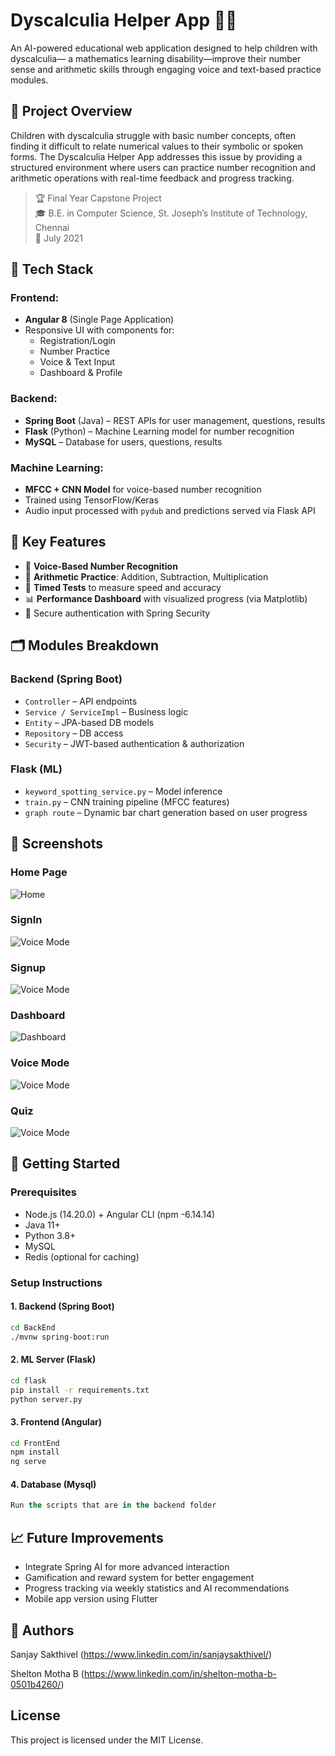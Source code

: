 # Dyscalculia Helper App 🧠➗

An AI-powered educational web application designed to help children with dyscalculia— a mathematics learning disability—improve their number sense and arithmetic skills through engaging voice and text-based practice modules.

## 🎯 Project Overview

Children with dyscalculia struggle with basic number concepts, often finding it difficult to relate numerical values to their symbolic or spoken forms. The Dyscalculia Helper App addresses this issue by providing a structured environment where users can practice number recognition and arithmetic operations with real-time feedback and progress tracking.

> 🏆 Final Year Capstone Project  
> 🎓 B.E. in Computer Science, St. Joseph’s Institute of Technology, Chennai  
> 📅 July 2021

## 🔧 Tech Stack

### Frontend:
- **Angular 8** (Single Page Application)
- Responsive UI with components for:
  - Registration/Login
  - Number Practice
  - Voice & Text Input
  - Dashboard & Profile

### Backend:
- **Spring Boot** (Java) – REST APIs for user management, questions, results
- **Flask** (Python) – Machine Learning model for number recognition
- **MySQL** – Database for users, questions, results

### Machine Learning:
- **MFCC + CNN Model** for voice-based number recognition
- Trained using TensorFlow/Keras
- Audio input processed with `pydub` and predictions served via Flask API

## 🧠 Key Features

- 📣 **Voice-Based Number Recognition**
- 🔢 **Arithmetic Practice**: Addition, Subtraction, Multiplication
- 🧪 **Timed Tests** to measure speed and accuracy
- 📊 **Performance Dashboard** with visualized progress (via Matplotlib)
- 🔐 Secure authentication with Spring Security

## 🗂️ Modules Breakdown

### Backend (Spring Boot)
- `Controller` – API endpoints
- `Service / ServiceImpl` – Business logic
- `Entity` – JPA-based DB models
- `Repository` – DB access
- `Security` – JWT-based authentication & authorization

### Flask (ML)
- `keyword_spotting_service.py` – Model inference
- `train.py` – CNN training pipeline (MFCC features)
- `graph route` – Dynamic bar chart generation based on user progress

## 📸 Screenshots

### Home Page 
![Home](Screenshots/Home.png) 
### SignIn
![Voice Mode](Screenshots/SignIn.png) 
### Signup
![Voice Mode](Screenshots/SignUp.png) 
### Dashboard
![Dashboard](Screenshots/Profile.png)
### Voice Mode
![Voice Mode](Screenshots/VoiceRecognition.png) 
### Quiz   
![Voice Mode](Screenshots/quiz.png) 

## 🚀 Getting Started

### Prerequisites
- Node.js (14.20.0) + Angular CLI (npm -6.14.14)
- Java 11+
- Python 3.8+
- MySQL
- Redis (optional for caching)

### Setup Instructions

#### 1. Backend (Spring Boot)
```bash
cd BackEnd
./mvnw spring-boot:run
```

#### 2. ML Server (Flask)
```bash
cd flask
pip install -r requirements.txt
python server.py
```

#### 3. Frontend (Angular)
```bash
cd FrontEnd
npm install
ng serve
```

#### 4. Database (Mysql)
```sql
Run the scripts that are in the backend folder
```

## 📈 Future Improvements
- Integrate Spring AI for more advanced interaction
- Gamification and reward system for better engagement
- Progress tracking via weekly statistics and AI recommendations
- Mobile app version using Flutter

## 🤝 Authors
Sanjay Sakthivel (https://www.linkedin.com/in/sanjaysakthivel/)

Shelton Motha B (https://www.linkedin.com/in/shelton-motha-b-0501b4260/)

## License
This project is licensed under the MIT License.
